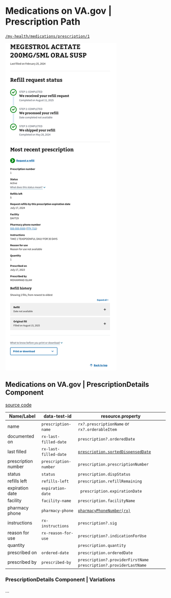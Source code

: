 # Medications on VA.gov | Prescription Path

[`/my-health/medications/prescription/1`](https://staging.va.gov/my-health/medications/prescription/1)

![Prescription view](images/web-prescription-details.png)

## Medications on VA.gov | PrescriptionDetails Component

[source code](https://github.com/department-of-veterans-affairs/vets-website/blob/main/src/applications/mhv-medications/containers/PrescriptionDetails.jsx)

| Name/Label | data-test-id | resource.property |
| ---------- | ------------ | ----------------- |
| name | `prescription-name` | `rx?.prescriptionName` or `rx?.orderableItem` |
| documented on | `rx-last-filled-date` | `prescription?.orderedDate` |
| last filled | `rx-last-filled-date` | [`prescription.sortedDispensedDate`](https://github.com/department-of-veterans-affairs/vets-api/blob/master/app/models/prescription_details.rb) |
| prescription number | `prescription-number` | `prescription.prescriptionNumber` |
| status | `status` | `prescription.dispStatus` |
| refills left | `refills-left` | `prescription.refillRemaining` |
| expiration date | `expiration-date` | ` prescription.expirationDate` |
| facility | `facility-name` | `prescription.facilityName` |
| pharmacy phone | `pharmacy-phone` | [`pharmacyPhoneNumber(rx)`](https://github.com/department-of-veterans-affairs/vets-website/blob/main/src/applications/mhv-medications/util/helpers/pharmacyPhoneNumber.js) |
| instructions | `rx-instructions` | `prescription?.sig` |
| reason for use | `rx-reason-for-use` | `prescription?.indicationForUse` |
| quantity | | `prescription.quantity` |
| prescribed on | `ordered-date` | `prescription.orderedDate` |
| prescribed by | `prescribed-by` | `prescription?.providerFirstName` `prescription?.providerLastName` |

### PrescriptionDetails Component | Variations

...
